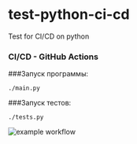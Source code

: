 # test-python-ci-cd
Test for CI/CD on python

### CI/CD - GitHub Actions

###Запуск программы:
```buildoutcfg
./main.py
```

###Запуск тестов:
```buildoutcfg
./tests.py
```


![example workflow](https://github.com/dashalozovaya/ci-python-repository/actions/workflows/ci.yml/badge.svg)
